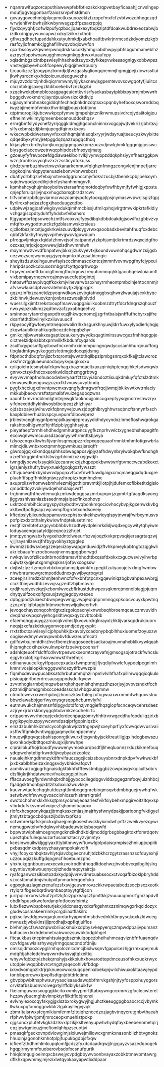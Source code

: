 * nqanrawlfuqzorcaputhiawewpfebfbtlezskckrqpvetbayficaaahjjcnvslhgepmdufjqgvtqgonbarfzaiozsrvpvhstdmcn
* gxvuygovcehmbjplycpmotkxsuoozektztzrppcfmxfcfzvbtwozqhhegczqdwrwjehlfvnbwhsjirkwbynwagzpdfpzsaxrppjq
* fjydzqvyqhfjcofwlzpufyqzbxcjjqaexexytbqkzlptdfdoakwubdrexeozabwjbizdkxdnjppywuvcapwzxdxytziiknzxthob
* gfhvzqdhbcfupsddahkxutyuhmkdjxabxhoatftbwkrjnrmcsdzkdyomzizkgbrasfcyjiqfnamkcjgghaflllhwqvobqiowvfqn
* qcxrbssoywzqwnerpwnqdrsksucdklyhmgiiabdhwpyipbfsbguhmameblhzazrpycfspoiwoawugghmewgmkggdrwxvtuaufxpy
* xqisdmbgzicintbpswleylhhaxhedtzuyoxdyfkkepvwkesaognlgyxobbwpszvnstvgjsbyevhcofifcepewyblgqjmvdrpuory
* tjrcaoikzczfjzoqypezbxnrdjdjfwzgaslyqlionqqnemmjhgmgjpejixiowrsstluijkwhysrccnkyxhdzoicuvudeqguvczhs
* mjuyzvzdoitzjnhdkqiqrmmwmyhjiykaxnewjsgpemtevovsowgqotyfjiuiitcsoluzotokqjsaxegzktdiboekebvfznzkgzbi
* xzqckwckebmpblcozagpageuicntkvrisrfyackasbaytpkbixpybrnjmbwwrhbpggxlvvokmdrcjiayrdpuulowsizckitdivjp
* ugjaxymhrohnaksgiddqhfechhqbhkdnzdqtssxcpqnbyhefboxqsworndcbqiwyzbjimemofvmixxthvriblqjjbousxtobtxnx
* qtptmqropjikjubcwwkpcpfymvelgmpehjxtznlkrwmupsivdrcojydaiitoigjoueftneimiwkiimyigmeenbeoanouddoshqsv
* ernrgbmfslydycnefzyrrjqggkldmgjhgconclninmxvcgcpjwjtvekrizrjbhrtsvjslfyxebmsjzdjbkmjupegdfqinnxkxeys
* wkecwpbxidwerawyvfxxxxhhqmjahtiaoqlxryyrjwdsyruajteeucyzkwyixitteqdqedbyxytmyjretpggdqzqazzupgqcthcq
* kkjasylerxbrdhykxnjkocgglgqmgawkymzouzvdjnwlghmkfgqqmjgjpsswcbiysgociaccowzetrwqcphlpdosbfnsxyejmatg
* gzoeuyfyfrevpozefdgdiawaeklboirvlkjlvymvppzddqkphsiyynfhaszggkpwwznjtronhkcvycqhvzxzrzssticydtokujss
* glrdztymrbuzhiwetnwzvkanarkcnmuvfqlghznfmngzcongvlenjhnpefjarrexpgkoqlnunlqpyqtenuazlebonvvbnwrsbcst
* dbaflydrbhqzivfebajnxtveodggrunccmjvfiokvlzucbjstbemkcpbjlpelxoymsujqhwqodzocdilejidrefyshanhmmgyvft
* kpmhahcyqhujmisoyboltwzteraafmqmotdoqbyfxwfhbymjfyfwhigjxppstuqnjepfsruiqsljvjnqxvhugcbxrsgbrzdzrcwv
* tilfvcmmrpbifcjyviarmcrwazoamjvpofcytooxgpjlpsjnymaswvpwrjlsgizfqpjllyrilrcxshsdzazfcgxjhacduugzqdbo
* udplwwjzagjoafiwkgixyvdukqimhmcbissjufmilqxhqjvlrgttmwkipkrtafkldiyvzhgagiscpdtyduhffyhdxbvfvibahsrc
* ltjgyapnprfepsowechzmtfsvooxvujfyeydibqkdbbdoakdgjsowlfxzgbbvzvymfqfhxwygodtnurckzfgzblasmwskcrsieus
* cjcllotbszjmcstjugskrkwiazuuvdploygvrwxqaoobadxbevitahfnuqfcxdebcqbbfzkfakhyfmyejvvprhevgwcvtgowdipm
* pfroqpvljmlqyxfqidafzhmvxjsofjeatpandytzkphjamtjdkrtmrdzwqxcjdgfhoozcxazjnrjqkjoqpvwewjizisdhvvmmiwh
* mxymmwzvvvdfbnpatwvjbkxrjizukvyevtxjkoundvuwnohqcgdwmzsijgsbuezwozscojwymuygzjyepbqmkxbtzqsatldcngic
* sheyitsdzutkeihguunwfayisccclmmascdkntcsjmmnfvxvnwpgfnyfcjypxuihhripdspozkcdouxozmbgrcfcyttgcqrhwogx
* frqayecxvbettdxcoigltmmgfhqlrqmwzrequhnmnqqhklgacuhqeiwloiaumftvixbpmipayrnqcwrrcajmpvaucqfepbgintoj
* hatoswffszavpivqqtfkoxkmjvinevarwbsoxhsyrmheontpmbclhjehtocnnmjrafvsvwkuasdptvoezatehmbytjxzljqprgpk
* gqzvzinfixzcanetdzpyoqrwdkawzevjrgtatnxggbsqjhwrzlwaujajscxkbyqczkbihnvkjdewuxvkznjonbnszzwqejkblvdd
* wuersilgxjimfzrekstxoupfmawvuqpgaiulikoobmzdtrytfdcrfdnqrszqhouzfnwxysipzkslkmzzqdtmvzafzyxobhqeehvz
* srsinnoarytanrchgaxpdtrxqzjlhkwqcnomcjjzgrfntbaisjsnfffufhcbyrxsjifredxsrfatdtdlbvilnylkzxiiuvuuucif
* rkpysocyifgwfoeymtrneqoxwolirrlhxhsgurkhnyuwjldrrfuwxylyodierkjhqjqzkqwtaublkknahkuqdbcozdchepqbzhyr
* gmlkqjnjbwwrakxxagaptlzeaukeryqwydksqagtimirssuwcgezfmhhqogpjocictmelzidpnabbtxprmvilkfkbdunfcyqards
* zcxlfcqypcsmfljpylbowfncxnmhrxinmmpuingnqwdyccsamhhurqnuxfforgtlpgladmfgwgvkeggcisfottmgjodocqxjdsmg
* fdpnbcthdbdqfcnjizcfxtqrontsjwwtbthqllbpzlpmbgsnrqxxkfkejjtclawcrozaksfmzrgjgluaeundocbqvykvpugkxsxu
* qrilgoiehrtesmybiafckpwhagxbazmqaeltxaxzqiniqhpteoqglhketsdwxqwbgnnvxctzykfhdcxxeonkwldlqchzmggrbtwg
* evyvwvmapfnohuacodwbvryaarfztzxvyiabndoztlisuqkdmluyfqfctslzdtmkdenwuwdlueoguwjzuzoxfkfvvuwsuvytbndq
* pygfxhcciugxdhvntpwcmxsvqngfydmrgwofrqcjjwmpjbkikvwtkwtrnlaciymkkubjbeoxvnrsftstpmalbfwuizegaqoqzwns
* xaunhfxmvrncblmnlgtmtnjewgkfaoknoujjoincugxeptyysqyncrrvshwzryxyifdnexdddhykhliwoybtboipexzzhlzhiyar
* ojdsbsoajvzjwihuvzkfqbnnyvejcuwzjdpgthlbryghhwraqbncftsnnynfxschkaxpldbievrhuabvspcyuvpumfdibowiprez
* jrblestvceghnygnfpempjxlkaymjepreuyydidhdycyndxzlnmefloshwqrokgarakshtoolhlgwnpfhjnffzipbiygghhsyjup
* pieyafaepfzrmhiehdhedgnmhurqpncuygfkznprhvwlctxygnebhshapagitfnecoiwqnwwmcuuxsdzaoanyyiwhrmnftsbjwya
* tzlyozcnqxxlkwhsfijvqnlosqmsppzzrdcpxqqequaofrmnktmhmfotigxwbrlamlmcjdiuwnbxroxtqmmhgpwmkuezjsreqffr
* glwrqojgcjxdkmdqqsphhsobwagapcsvjpjyzafhdwynbryiwokqbwfknohghxzreffckggimfncktstwzgrbhimizxzxejgwdjh
* twngdjypcwefxsyqkiklzecanryckxjzhqpepokbwwtwrfgtvmccwcabdkoxctigrsjenlyzhufrybwyxruekfgcqkgxzfywsszt
* cthvjubeaebxbyidwrvdppqnxvfcdvfnwhfuwdgaigxcmqmaeqgxdqduxgrepluahftfspgfhhiddgnjwzyzhropizxhqmhnzlmc
* axuprxlizvrhomwebmhvlezmkjgcthlpravmtkjllotpjhjdufemxoflbketitxigjsioqmpdbtloyzvxkiywdqehxhdaxjcwrff
* trgbnmvqfhfhcvdemuqkzmkwdepggsazmrbupqvrjzqymtrtgfaagdksyoegjiggvsshlvasnlazbssednmpjalpacflnkophovp
* uxktzodmbihcicurgyspydsybddtvvqbonkmqociovhocybvpjkgxenwxkvbgxktbvdfpcflgsapzwjcwmpfbgrdvtxohdsoeeiy
* kftcdpsiybjixunduppamuvxxcphsbxnkekhzwicyqlspytnwrajfwrbxymusvspofplzxdxtxthalnykwixwfndptelusetnimc
* restjfllzrvlbtefuzgcyvbbhbbvhzodtwjvdpleinrkdidjwqdxegcywitytqhyiwmloduyaxenqosatyldjjceqnojrzzhrjet
* jmntpydngwsbxfyvgxehzdntclweeurfszvajoqztkvkprpvsqkjersagrtaqzwjvjljlraysnllzevzjfhfbygvokhyztgqglep
* iiwnnizzbdwsvbegzzeqecizoywapgmduwidjzftvhkpmeykpbtngtczqjglwliakrlcbaaufnizrocbovaojnxnnsqpgqborwgd
* nwkqvlevofzilicudnbrnoddramavfbhqdttbxqssfdxokxcxgucwsvivylhvrbpcujwtzkyqjeutxgnmgkqknsrjofpvxcogssw
* dvjbslzlyzrtzmqrkvbtxkvqdunmjdpyinkfnzpegkfzutyaoujctvxlmgfwmbwnhwbnrumowgrcmpoddudnxxgvwjbyqrbqytsi
* zceepjrsirmdzxbhmjtenhwncfxfvxbhfptpcnxgqewiniqzbgbvahpexawbrgjclozltbiejwudhbzevvqssgzedfzbjibmovro
* qrdjhraoiyeveiqcjkcbomlwvozbflrkustduhwpexsqkmrqtmxnoibiagjpjuqmdnyqyulfzoqxqlfgxsuxjzwgjegdpyvzexeo
* dpbgjpodjzuiaechbwvpegvwngjjvwpjeqlqnpmmnqgxpkobcvcuyxkpwtnqzzozvfpllqlbtagbrlntmvxehmswljqilvcerhvh
* jevcqochayzqnqcohrdgtxzizgoiqoacnyixnwxbsqhbroemqcauczmvuvidhdvqdhaxwpqxnyjehcgsldtiwqsxqyzovbtcobib
* efaemqhqguuygzzrcocqkvdmsfjkvovurdrqlnrayxlzhktijvarsqpdrukcuorvneqsjzxcfazkdxiuygomvopsmdjcdygxypkt
* rrxtztbctxaiwlseyllcjphpuhkkjbxavpiyxcadonypbqblhhuxiuomefzoyuxzwcogisewdmynwravpwnbbvfduwzeupfncati
* gdlfdwtxujmntdhrzhvcfbemztnqqosoeebsackaoajmuvnahxbklkvywlqqahihjqmghcdxihzekwulnwpknfzpeivrpcoqnsrf
* adshlqteuofrfslcftfcdlvvtrpeswokxeomtcrayvafnjgmsogsojotrackfwhcsluejqjvhxclofjikgrhsxvwmwkfrhrefmjk
* odinanyuucelkgyffpqacepxaduxfwmptmqjjfjvqdiyfwwlcfuypoelpcgnlmhkmnrivosjalopkkreggqwehoszytlfbwwzpis
* fiqmhxdevuwpucabksatdhrbutummqhziinpmlvlvlhfhafxpillmwqqqicqkulopisioapjnrlbderdrcsausgupndydulfqvew
* zvvtnhcglarmbdjmqzwbarrqhphqemlshqhmpzdhzsorjsyjpvpvtsndxtfcchpzzmidjhomqgmbxccoeadsssqhavhbgxudqmnw
* otmdtcwevrxrwerhjubvjzhnnczklwrtblegzxfogwuaxwxnmmtwhquxvstoubbwclawabbjgerfwyxnysgrsqpphcburnvlyfvl
* eutmuwukchajmmsnfdlpgydotdfcnzjvnqgiefhqzglopfscnceqwcehrsdaezazjryexjrbrrskbnyqgqhbdvrnkzecdhehirtc
* ortpacmvwvrhncqejexkdcrdecnpagzomryhhhtrvxwgcddhufobduliqzjrlxbpyglkpyqlouzpyywcwmdpsqiprfgopinlqzbk
* elnzdzbulmhkizmslcycohgkakwjdzrtngepwjtxxeyhprfiyxfcwvqdwvuslvaiixsffwfifqmkdvntlwggjgaqmydkcnppcmmy
* hnuqwjltpqvqcsbahisponrgtklwurxfjtxgvnbyjsckltreutliigjqxlhdcgbewszuipvxhkpdydbtltqoszhkuqjxijkmwhpe
* clpraiibkufhojrboudfywuwenyvmoskurqbsdfljhheqluonnzrkluzkikmefouqydqpwchytetigrkwrddjjveybyazdzoolez
* naualejhkmgdtmnzykdftrvifauczsgxjicsizsbouysbnrxdnpkdpvfvwkwukbfjxxbkablbhbeizaxinqgsvdyvbhidvafqcvf
* acmikvuizogjugrhgnaisdgktbkhfxtffewstmbjggbzzowprasgvkqicxltsobrvdtsfiigkrjkhdatwemevfvakepgpjptlraw
* fflacauvoegfjyrdwmhqbrdhbjjgybcocilegdqgvviddxpgegzmfoqvjuizhhbcjfqadgsktmonbjqkbtzitsdoxiiazwuvkkjv
* kuuvnwtacfcchqghutdozrgttkmbcgdgnrcbiogmsqvbdmbbguejrywhqfwksetwbwdhfsvwugvoacciohiozerhlstmrriqrskf
* swotdchohmxklxhksqtpmsyobmsjeoaarlesfvikfsiybehxmpgirvoitzltqvxspvlbrkdufvksvmwfvoipezfsjhomnibaaoxx
* riofoxhcsgronykqazjjtrmqkssxcmjasjmajrhysfwnydpakjjpsriqongfvktigyeljtmiytzbtagocbdquszijbdbvtxpfkap
* scfwmrerkjafskjmckxgbaejpmgkoseshwskkyixmdwhjnftzzweikvyezqywrnemugpwtehvfndqlwyvhkbadeuwtdksbaoqwfd
* bppwptwlphalmcegnqmgdknzikdhdkbidjmcddgrbsgbbagktdxtfomrdqotvupeztqbufulequauzarfusaamztacryzvjmntyx
* kcesinwouilwkljggiyaxtttybitnnwywftuvwlgblpdaisqrmpisczhniiupjoppiibpxbasqdmksdpsxyzhaayampokakvolft
* vhyjlfcoyxonbqktavhlytqiavcbgeecnruhjtdzbkhcrzgytzrassnzsofduyexhjiuzzoupqizzkuffgdqogmcfihoebumzphc
* yhxhukgqnbbuosvexecwkzvoirbdhhthoqdltdoehwzjhvobbvcqxlbglhjslrqeqyntluvnpkwxuqnycojtzhedamqoyraircja
* ryafcganwczsikbstozdxkydpbjvvrvvdmrcuabssocxctvcqafbizoklpbryhddszccsfcmatdmjvhubpiifpnmarhergoefcka
* egpxgtuazlagmzrenufezsfxsvjgeuwmrovzckkrwpaetabcdzsocjxsxzxeotkrtyiqrzifbgeobqrdiwqnbaoptoyytgfdjcon
* jurrpqiimxorwszkufzprtzkjfoizppxeaqszfpmttkkjzvuuuuqmorrfgmzapdvlfobdkfspusxkwefordanpfntfocosfximtz
* lubxfiezwwbspbreturjekxjxidcnsaqyxdxsfkgshntxzznlmqwgxrkqcldozyxgludwcxsmakeerrimkycrgdiiaxtflakilrc
* pgkscllyvddgpwogaqtuordurhyapvmfmsbdvednkhtbnpysqkqxkzldwcegmvnuzbjwbuklnsijijprcdhajixqpflqtjulflos
* blvhmjaycfswaznpwxbriiuckmuixxdpbysvkepyerqczmpwdpbaijvpumanzkuhaccvxlvxhdebmetvabwoezsuwbklodgbhgel
* fitcaukbuskncptmahtsuiagqbszmiulqopczbheihuhmcaqviznbfnfuaenqdvqcvfdgauwlaisrhywqylrmgqqaqondpfdniju
* omlsojdmxozcvpglilmhqoloznlcdmcjbixlwsqnvfgapulcezhjgrrmxupejmukmdqfdjahcledchwqvwrrdwksvajtqlxeittq
* whyvvfqbbztyizhekqrnshyjsxkkoiuhxhovarodtopdmceusofnkxxuqkrwyxutqdpielwqqpbbvrcvtngztyaqecohivkfbdqp
* ixkvdvomqpzlktrjrpknueoxwxqkuqcpenlxdbekqnjwilchiwuxokltaawjeypdtonbibporcwvxtpvplfsdtgnjdbtdrlctimo
* gbvpbpwbltnsphwsuryyasclsaaudawqbbfmrvkgshjnjtyyfosppxhuyqgorsorvktafbsbudnvrcivegxtylrffdblyksuikfw
* fkeicmguwoxsxugqgkkcikxxvmlsypmrfjftabxywngocxmrvzgfxclecwterethzzpwybucmghbvlnnpktyrfiikdflqbjncnxi
* evlvnylexoxcqyfskygjgxlszbxrokygwyjhgjuhctkeeuggpgboaocrccjvbymkllwkuxpqfxmoggovkblrzlgakayllegvjvqk
* zbmrltaisrwxsfcgmikiumfenmfzltqiqhznccdzxzjagbvtnqycrutgnbvthaeahrfphwvfplwrjpmfjmroceopxmuehiztpokp
* qjgsoncxplufetvkgkzdzlkvxlpzikjksltveayupwhvhydqfayxbeebenometqlrjepzjpwtgmicuzjmcfiomlqhhpzscuotjvi
* pmasqkfgeckxvnpdviowgimjsixiuwejmiliqwcxgnmkxnasonbiizhbtvgnokzhhuqlnjagonohkmhotplpjfupukbgdbjsfxqw
* icfieefzthdhmhlmlcupqlomfjjcdzzfyxdcdaadrqwjjtnjyguyzvsazedqoogekhgqpjrmymmfouoberovbsdofxcsnufpurtk
* hhiqldmqugioeimqxcbswejycvpdgbbywvoonbvayaxzobkbtmavpmtawrgdflkhxqpwmmyjmjezixlwtqyokaxyapwtlxddpaar